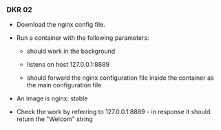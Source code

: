 
### DKR 02

- Download the nginx config file.


- Run a container with the following parameters:

  - should work in the background

  - listens on host 127.0.0.1:8889

  - should forward the nginx configuration file inside the container as the main configuration file


- An image is nginx: stable

- Check the work by referring to 127.0.0.1:8889 - in response it should return the "Welcom" string

